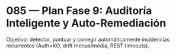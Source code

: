 # 085 — Plan Fase 9: Auditoría Inteligente y Auto-Remediación
Objetivo: detectar, puntuar y corregir automáticamente incidencias recurrentes (Auth=KO, drift menus/media, REST timeouts).
